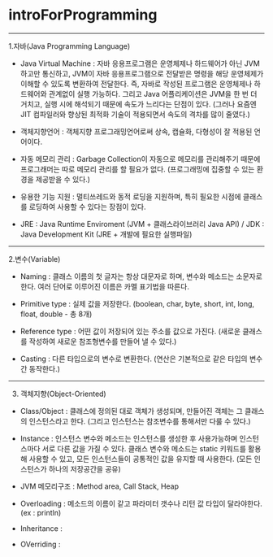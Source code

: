 # introForProgramming

---------------------------------------------------------------------------------------------------


1.자바(Java Programming Language)

  * Java Virtual Machine : 자바 응용프로그램은 운영체제나 하드웨어가 아닌 JVM하고만 통신하고, JVM이 자바 응용프로그램으로 전달받은 명령을 해당 운영체제가 이해할 수 있도록 변환하여 전달한다. 즉, 자바로 작성된 프로그램은 운영체제나 하드웨어와 관계없이 실행 가능하다.
     그리고 Java 어플리케이션은 JVM을 한 번 더 거치고, 실행 시에 해석되기 때문에 속도가 느리다는 단점이 있다. (그러나 요즘엔 JIT 컴파일러와 향상된 최적화 기술이 적용되면서 속도의 격차를 많이 줄였다.)
      
  * 객체지향언어 : 객체지향 프로그래밍언어로써 상속, 캡슐화, 다형성이 잘 적용된 언어이다.
   
  * 자동 메모리 관리 : Garbage Collection이 자동으로 메모리를 관리해주기 때문에 프로그래머는 따로 메모리 관리를 할 필요가 없다.
     (프로그래밍에 집중할 수 있는 환경을 제공받을 수 있다.)
     
  * 유용한 기능 지원 : 멀티쓰레드와 동적 로딩을 지원하며, 특히 필요한 시점에 클래스를 로딩하여 사용할 수 있다는 장점이 있다.

  * JRE : Java Runtime Enviroment (JVM + 클래스라이브러리 Java API) / JDK : Java Development Kit (JRE + 개발에 필요한 실행파일)
  
  
  ------
  
2.변수(Variable)
 
  * Naming : 클래스 이름의 첫 글자는 항상 대문자로 하며, 변수와 메소드는 소문자로 한다. 여러 단어로 이루어진 이름은 카멜 표기법을 따른다.
  
  * Primitive type : 실제 값을 저장한다. (boolean, char, byte, short, int, long, float, double - 총 8개)
  
  * Reference type : 어떤 값이 저장되어 있는 주소를 값으로 가진다. (새로운 클래스를 작성하여 새로운 참조형변수를 만들어 낼 수 있다.)
  
  * Casting : 다른 타입으로의 변수로 변환한다. (연산은 기본적으로 같은 타입의 변수 간 동작한다.)

------

3. 객체지향(Object-Oriented)

  * Class/Object : 클래스에 정의된 대로 객체가 생성되며, 만들어진 객체는 그 클래스의 인스턴스라고 한다. (그리고 인스턴스는 참조변수를 통해서만 다룰 수 있다.)
  
  * Instance : 인스턴스 변수와 메소드는 인스턴스를 생성한 후 사용가능하며 인스턴스마다 서로 다른 값을 가질 수 있다. 클래스 변수와 메소드는 static 키워드를 활용해 사용할 수 있고, 모든 인스턴스들이 공통적인 값을 유지할 때 사용한다. (모든 인스턴스가 하나의 저장공간을 공유)
  
  * JVM 메모리구조 : Method area, Call Stack, Heap
  
  * Overloading : 메소드의 이름이 같고 파라미터 갯수나 리턴 값 타입이 달라야한다. (ex : println)
  
  * Inheritance : 
  
  * OVerriding : 
